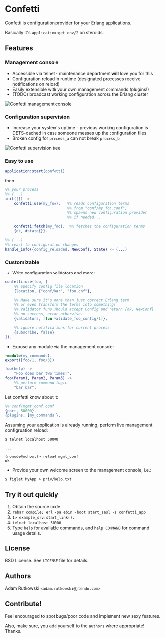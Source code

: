 Confetti
========

Confetti is configuration provider for your Erlang applications.

Basically it's `application:get_env/2` on steroids.

Features
--------

### Management console

* Accessible via telnet - maintenance department **will** love you for this
* Configuration reload in runtime (designated processes receive notifications on reload)
* Easily extensible with your own management commands (plugins!)
* (TODO) broadcast working configuration across the Erlang cluster

![Confetti management console](http://mtod.org/assets/c3/w92p4radk4wg8.png)

### Configuration supervision

* Increase your system's uptime - previous working configuration is
  DETS-cached in case someone messes up the configuration files
* Broken config for ``process_a`` can not break ``process_b``

![Confetti supervision tree](http://mtod.org/assets/83/n4jtwvai8s4ck.png)

### Easy to use

```erlang
application:start(confetti).
```
then

```erlang
%% your process
%% (...)
init([]) ->
    confetti:use(my_foo),   %% reads configuration terms
                            %% from "conf/my_foo.conf",
                            %% spawns new configuration provider
                            %% if needed...

    confetti:fetch(my_foo),  %% fetches the configuration terms
    {ok, #state{}}.

%% (...)
%% react to configuration changes
handle_info({config_reloaded, NewConf}, State) -> (...)
```

### Customizable

* Write configuration validators and more:

```erlang
confetti:use(foo, [
    %% Specify config file location
    {location, {"conf/bar", "foo.cnf"},

    %% Make sure it's more than just correct Erlang term
    %% or even transform the terms into something!
    %% Validator funs should accept Config and return {ok, NewConf}
    %% on success, error otherwise.
    {validators, [fun validate_foo_config/1]},

    %% ignore notifications for current process
    {subscribe, false}
]).
```

* Expose any module via the management console:

```erlang
-module(my_commands).
export([foo/1, foo/3]).

foo(help) ->
    "Foo does bar two times!".
foo(Param1, Param2, Param3) ->
    %% perform command logic
    "bar bar".
```

Let confetti know about it:

```erlang
%% conf/mgmt_conf.conf
{port, 50000}.
{plugins, [my_commands]}.
```

Assuming your application is already running,
perform live management configruation reload:

```
$ telnet localhost 50000

...

(nonode@nohost)> reload mgmt_conf
ok
```

* Provide your own welcome screen to the management console, i.e.:

```
$ figlet MyApp > priv/helo.txt
```

Try it out quickly
------------------

1. Obtain the source code
2. `rebar compile; erl -pa ebin -boot start_sasl -s confetti_app`
3. `1> example_srv:start_link().`
3. `telnet localhost 50000`
4. Type `help` for available commands, and `help COMMAND` for command usage
   details.


License
-------

BSD License.
See `LICENSE` file for details.


Authors
-------
Adam Rutkowski `<adam.rutkowski@jtendo.com>`


Contribute!
-----------
Feel encouraged to spot bugs/poor code and implement new sexy features.

Also, make sure, you add yourself to the ``authors`` where appropriate!
Thanks.


